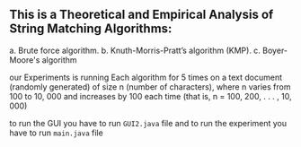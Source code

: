 ## This is a Theoretical and Empirical Analysis of String Matching Algorithms:

a. Brute force algorithm.
b. Knuth-Morris-Pratt’s algorithm (KMP).
c. Boyer-Moore's algorithm

our Experiments is running Each algorithm for 5 times on a text document (randomly generated) of size n (number of characters), where n varies 
from 100 to 10, 000 and increases by 100 each time (that is, n = 100, 200, . . . , 10, 000)

to run the GUI you have to run `GUI2.java` file
and to run the experiment you have to run `main.java` file

